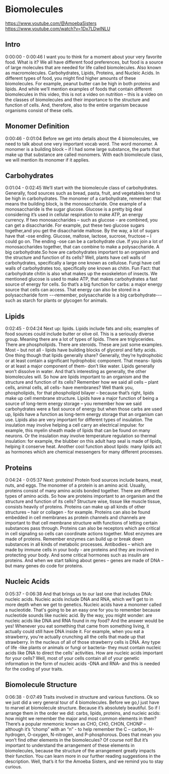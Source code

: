 # Biomolecules
  https://www.youtube.com/@AmoebaSisters
  https://www.youtube.com/watch?v=1Dx7LDwINLU

## Intro
  0:00:00 - 0:00:46
I want you to think for a moment about your very favorite food. What is it? We all have different food preferences, but food is a source of large molecules that are needed for life called biomolecules. Also known as macromolecules. Carbohydrates, Lipids, Proteins, and Nucleic Acids. In different types of food, you might find higher amounts of these biomolecules. For example, peanut butter can be high in both proteins and lipids. And while we’ll mention examples of foods that contain different biomolecules in this video, this is not a video on nutrition – this is a video on the classes of biomolecules and their importance to the structure and function of cells. And, therefore, also to the entire organism because organisms consist of these cells.

## Monomer Definition
  0:00:46 - 0:01:04
Before we get into details about the 4 biomolecules, we need to talk about one very important vocab word. The word monomer. A monomer is a building block – if I had some large substance, the parts that make up that substance are called monomers. With each biomolecule class, we will mention its monomer if it applies.

## Carbohydrates
  0:01:04 - 0:02:45
We’ll start with the biomolecule class of carbohydrates. Generally, food sources such as bread, pasta, fruit, and vegetables tend to be high in carbohydrates. The monomer of a carbohydrate, remember: that means the building block, is the monosaccharide. One example of a monosaccharide is the sugar glucose. Glucose is a pretty big deal considering it’s used in cellular respiration to make ATP, an energy currency. If two monosaccharides – such as glucose - are combined, you can get a disaccharide. For example, put these two glucose sugars together,and you get the disaccharide maltose. By the way, a lot of sugars have that -ose ending. Glucose, maltose, lactose, sucrose, fructose – I could go on. The ending -ose can be a carbohydrate clue. If you join a lot of monosaccharides together, that can combine to make a polysaccharide. A big carbohydrate.So how are carbohydrates important to an organism and the structure and function of its cells? Well, plants have cell walls of carbohydrates, specifically a large one known as cellulose. Fungi have cell walls of carbohydrates too, specifically one known as chitin. Fun Fact: that carbohydrate chitin is also what makes up the exoskeleton of insects. We mentioned glucose is used to make ATP, that makes carbohydrates a fast source of energy for cells. So that’s a big function for carbs: a major energy source that cells can access. That energy can also be stored in a polysaccharide form ---remember, polysaccharide is a big carbohydrate---such as starch for plants or glycogen for animals.

## Lipids
  0:02:45 - 0:04:24
Next up: lipids. Lipids include fats and oils; examples of food sources could include butter or olive oil. This is a seriously diverse group. Meaning there are a lot of types of lipids. There are triglycerides. There are phospholipids. There are steroids. These are just some examples. Most – but not all - lipids have building blocks of glycerol and fatty acids. One thing though that lipids generally share? Generally, they’re hydrophobic or at least contain a significant hydrophobic component. That means- lipids or at least a major component of them- don’t like water. Lipids generally won’t dissolve in water. And that’s interesting as generally, the other biomolecules will. So how are lipids important to an organism and the structure and function of its cells? Remember how we said all cells – plant cells, animal cells, all cells- have membranes? Well thank you, phospholipids, for that phospholipid bilayer – because that’s right, lipids make up cell membrane structure. Lipids have a major function of being a source of long-term energy storage – you remember how we said carbohydrates were a fast source of energy but when those carbs are used up, lipids have a function as long-term energy storage that an organism can use. Lipids also are very important for different types of insulation. The insulation may involve helping a cell carry an electrical impulse: for example, this myelin sheath made of lipids that can be found on many neurons. Or the insulation may involve temperature regulation so thermal insulation: for example, the blubber on this adult harp seal is made of lipids, helping it conserve heat. Another cool function about lipids: many lipids act as hormones which are chemical messengers for many different processes.

## Proteins
  0:04:24 - 0:05:37
Next: proteins! Protein food sources include beans, meat, nuts, and eggs. The monomer of a protein is an amino acid. Usually, proteins consist of many amino acids bonded together. There are different types of amino acids. So how are proteins important to an organism and the structure and function of its cells? Structure wise, tissue like muscle tissue, consists heavily of proteins. Proteins can make up all kinds of other structures – hair or collagen - for example. Proteins can also be found embedded in cell membranes as protein channels and channels are important to that cell membrane structure with functions of letting certain substances pass through. Proteins can also be receptors which are critical in cell signaling so cells can coordinate actions together. Most enzymes are made of proteins. Remember enzymes can build up or break down substances in all kinds of metabolic processes. Antibodies – which are made by immune cells in your body - are proteins and they are involved in protecting your body. And some critical hormones such as insulin are proteins. And when we start talking about genes – genes are made of DNA – but many genes do code for proteins.

## Nucleic Acids
  0:05:37 - 0:06:38
And that brings us to our last one that includes DNA: nucleic acids. Nucleic acids include DNA and RNA, which we'll get to in more depth when we get to genetics. Nucleic acids have a monomer called a nucleotide. That's going to be an easy one for you to remember because nucleotide sounds like nucleic acid. By the way, you might wonder: are nucleic acids like DNA and RNA found in my food? And the answer would be yes! Whenever you eat something that came from something living, it actually could still have DNA inside it. For example, when you eat a strawberry, you're actually crunching all the cells that made up that strawberry. In the nucleus of all of those strawberry cells is DNA. Any type of life -like plants or animals or fungi or bacteria- they must contain nucleic acids like DNA to direct the cells' activities. How are nucleic acids important for your cells? Well, most of your cells contain all of your genetic information in the form of nucleic acids -DNA and RNA- and this is needed for the coding of your traits. 

## Biomolecule Structure
  0:06:38 - 0:07:49
Traits involved in structure and various functions. Ok so we just did a very general tour of 4 biomolecules. Before we go,I just have to marvel at biomolecule structure. Because it’s absolutely beautiful. So if I arrange them in the order we did: carbs, lipids, proteins, and nucleic acids: how might we remember the major and most common elements in them? There’s a popular mnemonic known as CHO, CHO, CHON, CHONP – although it’s “chomp” with an “n” - to help remember the C – carbon, H-hydrogen, O-oxygen, N-nitrogen, and P-phosphorous. Does that mean you won’t find other elements in the biomolecules? Of course not! But it’s important to understand the arrangement of these elements in biomolecules, because the structure of the arrangement greatly impacts their function. You can learn more in our further reading suggestions in the description. Well, that’s it for the Amoeba Sisters, and we remind you to stay curious.
